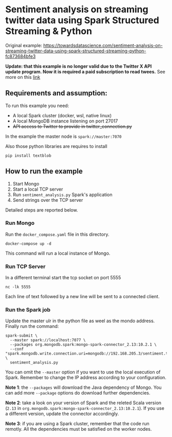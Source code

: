 <H1>Sentiment analysis on streaming twitter data using Spark Structured Streaming & Python </H1>

Original example: https://towardsdatascience.com/sentiment-analysis-on-streaming-twitter-data-using-spark-structured-streaming-python-fc873684bfe3

**Update: that this example is no longer valid due to the Twitter X API update program. Now it is required a paid subscription to read twees.** See more on this [link](https://developer.twitter.com/en/docs/twitter-api/getting-started/about-twitter-api])


## Requirements and assumption:
To run this example you need:
* A local Spark cluster (docker, wsl, native linux)
* A local MongoDB instance listening on port  27017
*  ~~API access to Twitter to provide in   twitter_connection.py~~

In the example the master node is  `spark://master:7070`

Also those python libraries are requires to install

    pip install textblob

## How to run the example

1. Start Mongo
2. Start a local TCP server
3. Run `sentiment_analysis.py` Spark's application
4. Send strings over the TCP server

Detailed steps are reported below.

### Run Mongo
Run the `docker_compose.yaml` file in this directory.

    docker-compose up -d

This command will run a local instance of Mongo. 

### Run TCP Server
In a different terminal start the tcp socket on port 5555

    nc -lk 5555

Each line of text followed by a new line will be sent to a connected client.

### Run the Spark job
Update the master ulr in the python file as weel as the mondo address. Finally run the command:

```
spark-submit \
  --master spark://localhost:7077 \
  --packages org.mongodb.spark:mongo-spark-connector_2.13:10.2.1 \
  --conf "spark.mongodb.write.connection.uri=mongodb://192.168.205.3/sentiment.tweets" \
  sentiment_analysis.py
```

You can omit the `--master` option if you want to use the local execution of Spark. Remember to change the IP address according to your configuration.

**Note 1**: the `--packages` will download the Java dependency of Mongo. You can add more `--package` options do download further dependencies. 

**Note 2**: take a look on your version of Spark and the releted Scala version (`2.13` in `org.mongodb.spark:mongo-spark-connector_2.13:10.2.1`). If you use a different version, update the connector accordingly. 

**Note 3**: if you are using a Spark cluster, remember that the code run remotly. All the dependencies must be satisfied on the worker nodes. 
